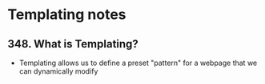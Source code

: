 # Templating notes

## 348. What is Templating?

- Templating allows us to define a preset "pattern" for a webpage that we can dynamically modify
